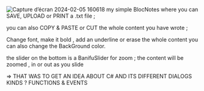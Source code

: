 ![Capture d’écran 2024-02-05 160618](https://github.com/Amina-emmy/blocNotes_CSharp/assets/123076551/5b4849fe-7700-424e-9e54-85586c9c3a10)
my simple BlocNotes where you can SAVE, UPLOAD or PRINT a .txt file ; 

you can also COPY & PASTE or CUT the whole content you have wrote ; 

Change font, make it bold , add an underline or erase the whole content 
you can also change the BackGround color.

the slider on the bottom is a BanifuSlider for zoom ; the content will be zoomed , in or out as you slide 

=> THAT WAS TO GET AN IDEA ABOUT C# AND ITS DIFFERENT DIALOGS KINDS ? FUNCTIONS & EVENTS
